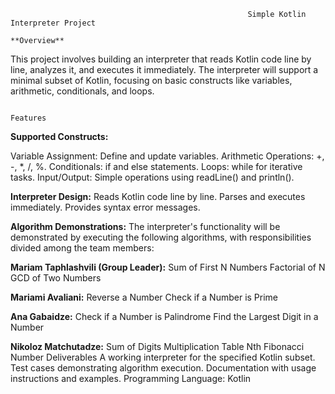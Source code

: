                                                          Simple Kotlin Interpreter Project
                                                                 **Overview**
This project involves building an interpreter that reads Kotlin code line by line, analyzes it, and executes it immediately. The interpreter will support a minimal subset of Kotlin, focusing on basic constructs like variables, arithmetic, conditionals, and loops.

                                                                   Features
**Supported Constructs:**

Variable Assignment: Define and update variables.
Arithmetic Operations: +, -, *, /, %.
Conditionals: if and else statements.
Loops: while for iterative tasks.
Input/Output: Simple operations using readLine() and println().

**Interpreter Design:**
Reads Kotlin code line by line.
Parses and executes immediately.
Provides syntax error messages.

**Algorithm Demonstrations:**
The interpreter's functionality will be demonstrated by executing the following algorithms, with responsibilities divided among the team members:

**Mariam Taphlashvili (Group Leader):**
Sum of First N Numbers
Factorial of N
GCD of Two Numbers

**Mariami Avaliani:**
Reverse a Number
Check if a Number is Prime

**Ana Gabaidze:**
Check if a Number is Palindrome
Find the Largest Digit in a Number

**Nikoloz Matchutadze:**
Sum of Digits
Multiplication Table
Nth Fibonacci Number
                                                                   Deliverables
A working interpreter for the specified Kotlin subset.
Test cases demonstrating algorithm execution.
Documentation with usage instructions and examples.
Programming Language: Kotlin
